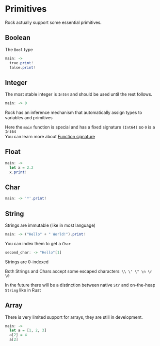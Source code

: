 # Primitives

Rock actually support some essential primitives.

## Boolean

The `Bool` type

```haskell
main: -> 
  true.print!
  false.print!
```

## Integer

The most stable integer is `Int64` and should be used until the rest follows.

```haskell
main: -> 0
```

Rock has an inference mechanism that automatically assign types to variables and primitives

Here the `main` function is special and has a fixed signature `(Int64)` so `0` is a `Int64`  
You can learn more about [Function signature](./function_signature.md)

## Float

```haskell
main: ->
  let x = 2.2
  x.print!
```

## Char

```haskell
main: -> '*'.print!
```

## String

Strings are immutable (like in most language)

```haskell
main: -> ("Hello" + " World!").print!
```

You can index them to get a `Char`

```haskell
second_char: -> "Hello"[1]
```

Strings are 0-indexed

Both Strings and Chars accept some escaped characters:
`\\ \' \" \n \r \0`

In the future there will be a distinction between native `Str` and on-the-heap `String` like in Rust

## Array

There is very limited support for arrays, they are still in development.

```haskell
main: ->
  let a = [1, 2, 3]
  a[2] = 4
  a[2]
```


